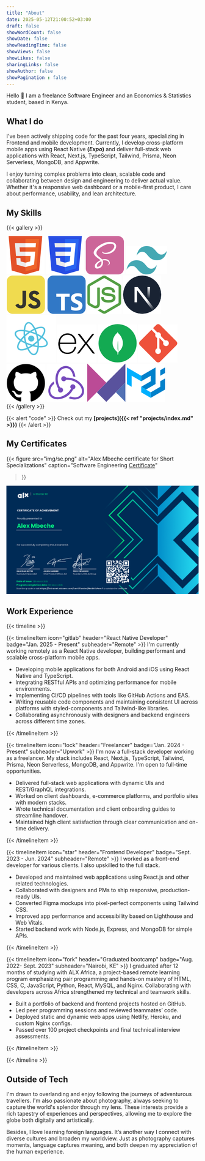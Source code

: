 ```yaml
---
title: "About"
date: 2025-05-12T21:00:52+03:00
draft: false
showWordCount: false
showDate: false
showReadingTime: false
showViews: false
showLikes: false
sharingLinks: false
showAuthor: false
showPagination : false
---
```



Hello 👋 I am a freelance Software Engineer and an Economics & Statistics student, based in Kenya.

## What I do

I've been actively shipping code for the past four years, specializing in Frontend and mobile development. Currently, I develop cross-platform mobile apps using React Native **(*Expo*)** and deliver full-stack web applications with React, Next.js, TypeScript, Tailwind, Prisma, Neon Serverless, MongoDB, and Appwrite.

I enjoy turning complex problems into clean, scalable code and collaborating between design and engineering to deliver actual value. Whether it's a responsive web dashboard or a mobile-first product, I care about performance, usability, and lean architecture.

## My Skills

{{< gallery >}}
<div class="flex flex-wrap gap-4">
  <img src="img/html.svg" />
  <img src="img/css.svg" />
  <img src="img/sass.svg" />
  <img src="img/tailwindcss.svg" />
  <img src="img/javascript.svg" />
  <img src="img/typescript.svg" />
  <img src="img/nodejs.svg" />
  <img src="img/nextjs.svg" />
  <img src="img/react.svg" />
  <img src="img/express.svg" />
  <img src="img/mongodb.svg" />
  <img src="img/git.svg" />
  <img src="img/github.svg" />
  <img src="img/redux.svg" />
  <img src="img/motion.svg" />
  <img src="img/mui.svg" />
</div>
{{< /gallery >}}

{{< alert "code" >}}
Check out my **[projects]({{< ref "projects/index.md" >}})**
{{< /alert >}}

## My Certificates

{{< figure
    src="img/se.png"
    alt="Alex Mbeche certificate for Short Specializations"
    caption="Software Engineering [Certificate](https://savanna.alxafrica.com/certificates/ERXCf5h8H6)"
>}}

![Abstract purple artwork](img/ai-starter-kit.png "AI Starter Kit [Certificate](https://savanna.alxafrica.com/certificates/Mn3hfxPem7)")

## Work Experience

{{< timeline >}}

{{< timelineItem icon="gitlab" header="React Native Developer" badge="Jan. 2025 - Present" subheader="Remote" >}}
I'm currently working remotely as a React Native developer, building performant and scalable cross-platform mobile apps.

<ul>
  <li>Developing mobile applications for both Android and iOS using React Native and TypeScript.</li>
  <li>Integrating RESTful APIs and optimizing performance for mobile environments.</li>
  <li>Implementing CI/CD pipelines with tools like GitHub Actions and EAS.</li>
  <li>Writing reusable code components and maintaining consistent UI across platforms with styled-components and Tailwind-like libraries.</li>
  <li>Collaborating asynchronously with designers and backend engineers across different time zones.</li>
</ul>
{{< /timelineItem >}}

{{< timelineItem icon="lock" header="Freelancer" badge="Jan. 2024 - Present" subheader="Upwork" >}}
I'm now a full-stack developer working as a freelancer. My stack includes React, Next.js, TypeScript, Tailwind, Prisma, Neon Serverless, MongoDB, and Appwrite. I'm open to full-time opportunities.

<ul>
  <li>Delivered full-stack web applications with dynamic UIs and REST/GraphQL integrations.</li>
  <li>Worked on client dashboards, e-commerce platforms, and portfolio sites with modern stacks.</li>
  <li>Wrote technical documentation and client onboarding guides to streamline handover.</li>
  <li>Maintained high client satisfaction through clear communication and on-time delivery.</li>
</ul>
{{< /timelineItem >}}

{{< timelineItem icon="star" header="Frontend Developer" badge="Sept. 2023 - Jun. 2024" subheader="Remote" >}}
I worked as a front-end developer for various clients. I also upskilled to the full stack.

<ul>
  <li>Developed and maintained web applications using React.js and other related technologies.</li>
  <li>Collaborated with designers and PMs to ship responsive, production-ready UIs.</li>
  <li>Converted Figma mockups into pixel-perfect components using Tailwind CSS.</li>
  <li>Improved app performance and accessibility based on Lighthouse and Web Vitals.</li>
  <li>Started backend work with Node.js, Express, and MongoDB for simple APIs.</li>
</ul>
{{< /timelineItem >}}

{{< timelineItem icon="fork" header="Graduated bootcamp" badge="Aug. 2022- Sept. 2023" subheader="Nairobi, KE" >}}
I graduated after 12 months of studying with ALX Africa, a project-based remote learning program emphasizing pair programming and hands-on mastery of HTML, CSS, C, JavaScript, Python, React, MySQL, and Nginx. Collaborating with developers across Africa strengthened my technical and teamwork skills.

<ul>
  <li>Built a portfolio of backend and frontend projects hosted on GitHub.</li>
  <li>Led peer programming sessions and reviewed teammates’ code.</li>
  <li>Deployed static and dynamic web apps using Netlify, Heroku, and custom Nginx configs.</li>
  <li>Passed over 100 project checkpoints and final technical interview assessments.</li>
</ul>
{{< /timelineItem >}}

{{< /timeline >}}


## Outside of Tech

I'm drawn to overlanding and enjoy following the journeys of adventurous travellers. I'm also passionate about photography, always seeking to capture the world's splendor through my lens. These interests provide a rich tapestry of experiences and perspectives, allowing me to explore the globe both digitally and artistically.

Besides, I love learning foreign languages. It’s another way I connect with diverse cultures and broaden my worldview. Just as photography captures moments, language captures meaning, and both deepen my appreciation of the human experience.
